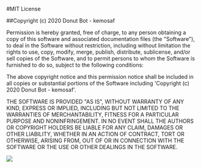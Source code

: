 #MIT License

##Copyright (c) 2020 Donut Bot - kemosaf

Permission is hereby granted, free of charge, to any person obtaining a copy of this software and associated documentation files (the "Software"), to deal in the Software without restriction, including without limitation the rights to use, copy, modify, merge, publish, distribute, sublicense, and/or sell copies of the Software, and to permit persons to whom the Software is furnished to do so, subject to the following conditions:

The above copyright notice and this permission notice shall be included in all copies or substantial portions of the Software including 'Copyright (c) 2020 Donut Bot - kemosaf'.

THE SOFTWARE IS PROVIDED "AS IS", WITHOUT WARRANTY OF ANY KIND, EXPRESS OR IMPLIED, INCLUDING BUT NOT LIMITED TO THE WARRANTIES OF MERCHANTABILITY, FITNESS FOR A PARTICULAR PURPOSE AND NONINFRINGEMENT. IN NO EVENT SHALL THE AUTHORS OR COPYRIGHT HOLDERS BE LIABLE FOR ANY CLAIM, DAMAGES OR OTHER LIABILITY, WHETHER IN AN ACTION OF CONTRACT, TORT OR OTHERWISE, ARISING FROM, OUT OF OR IN CONNECTION WITH THE SOFTWARE OR THE USE OR OTHER DEALINGS IN THE SOFTWARE.

![](https://media.discordapp.net/attachments/758726391495000104/779145290347184148/97d72f9647dbe3ed61c585d7ce9947bf.png)

